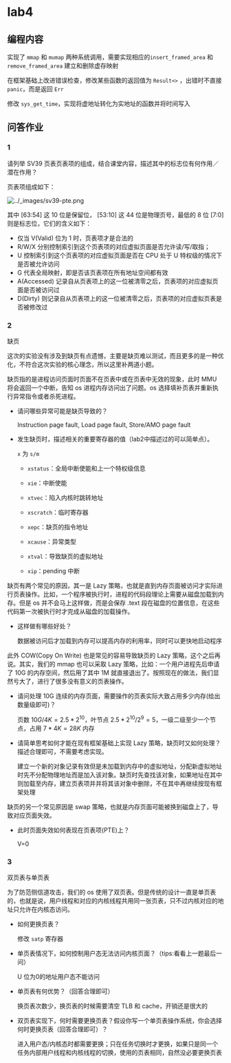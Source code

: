 # lab4



## 编程内容

实现了 `mmap` 和 `mumap` 两种系统调用，需要实现相应的`insert_framed_area` 和 `remove_framed_area` 建立和删除虚存映射

在框架基础上改进错误检查，修改某些函数的返回值为 `Result<>` ，出错时不直接 `panic`，而是返回 `Err`

修改 `sys_get_time`，实现将虚地址转化为实地址的函数并将时间写入



## 问答作业

### 1

请列举 SV39 页表页表项的组成，结合课堂内容，描述其中的标志位有何作用／潜在作用？

页表项组成如下：

![../_images/sv39-pte.png](https://rcore-os.github.io/rCore-Tutorial-Book-v3/_images/sv39-pte.png)

其中 [63:54] 这 10 位是保留位， [53:10] 这 44 位是物理页号，最低的 8 位 [7:0] 则是标志位，它们的含义如下：

- 仅当 V(Valid) 位为 1 时，页表项才是合法的
- R/W/X 分别控制索引到这个页表项的对应虚拟页面是否允许读/写/取指；
- U 控制索引到这个页表项的对应虚拟页面是否在 CPU 处于 U 特权级的情况下是否被允许访问
- G 代表全局映射，即是否该页表项在所有地址空间都有效
- A(Accessed) 记录自从页表项上的这一位被清零之后，页表项的对应虚拟页面是否被访问过
- D(Dirty) 则记录自从页表项上的这一位被清零之后，页表项的对应虚拟页表是否被修改过

### 2

缺页

这次的实验没有涉及到缺页有点遗憾，主要是缺页难以测试，而且更多的是一种优化，不符合这次实验的核心理念，所以这里补两道小题。

缺页指的是进程访问页面时页面不在页表中或在页表中无效的现象，此时 MMU 将会返回一个中断，告知 os 进程内存访问出了问题。os 选择填补页表并重新执行异常指令或者杀死进程。

- 请问哪些异常可能是缺页导致的？

  Instruction page fault, Load page fault, Store/AMO page fault

  

- 发生缺页时，描述相关的重要寄存器的值（lab2中描述过的可以简单点）。

  `x` 为 `s/m` 

  - `xstatus`：全局中断使能和上一个特权级信息

  - `xie`：中断使能

  - `xtvec`：陷入内核时跳转地址

  - `xscratch`：临时寄存器

  - `xepc`：缺页的指令地址

  - `xcause`：异常类型

  - `xtval`：导致缺页的虚拟地址

  - `xip`：pending 中断

    

缺页有两个常见的原因，其一是 Lazy 策略，也就是直到内存页面被访问才实际进行页表操作。比如，一个程序被执行时，进程的代码段理论上需要从磁盘加载到内存。但是 os 并不会马上这样做，而是会保存 .text 段在磁盘的位置信息，在这些代码第一次被执行时才完成从磁盘的加载操作。

- 这样做有哪些好处？

  数据被访问后才加载到内存可以提高内存的利用率，同时可以更快地启动程序

  

此外 COW(Copy On Write) 也是常见的容易导致缺页的 Lazy 策略，这个之后再说。其实，我们的 mmap 也可以采取 Lazy 策略，比如：一个用户进程先后申请了 10G 的内存空间，然后用了其中 1M 就直接退出了。按照现在的做法，我们显然亏大了，进行了很多没有意义的页表操作。

- 请问处理 10G 连续的内存页面，需要操作的页表实际大致占用多少内存(给出数量级即可)？

  页数 $10G/4K=2.5*2^{10}$，叶节点 $2.5*2^{10}/2^9=5$，一级二级至少一个节点，占用 $7*4K=28K$ 内存

  

- 请简单思考如何才能在现有框架基础上实现 Lazy 策略，缺页时又如何处理？描述合理即可，不需要考虑实现。

  建立一个新的对象记录有效但是未加载到内存中的虚拟地址，分配新虚拟地址时先不分配物理地址而是加入该对象。缺页时先查找该对象，如果地址在其中则加载至内存，建立页表项并并将其该对象中删除，不在其中再继续按现有框架处理

  

缺页的另一个常见原因是 swap 策略，也就是内存页面可能被换到磁盘上了，导致对应页面失效。

- 此时页面失效如何表现在页表项(PTE)上？

  V=0

  

### 3

双页表与单页表

为了防范侧信道攻击，我们的 os 使用了双页表。但是传统的设计一直是单页表的，也就是说，用户线程和对应的内核线程共用同一张页表，只不过内核对应的地址只允许在内核态访问。

- 如何更换页表？

  修改 `satp` 寄存器

- 单页表情况下，如何控制用户态无法访问内核页面？（tips:看看上一题最后一问）

  U 位为0的地址用户态不能访问

- 单页表有何优势？（回答合理即可）

  换页表次数少，换页表的时候需要清空 TLB 和 cache，开销还是很大的

- 双页表实现下，何时需要更换页表？假设你写一个单页表操作系统，你会选择何时更换页表（回答合理即可）？

  进入用户态/内核态时都需要更换；只在任务切换时才更换，如果只是同一个任务内部用户线程和内核线程的切换，使用的页表相同，自然没必要更换页表

